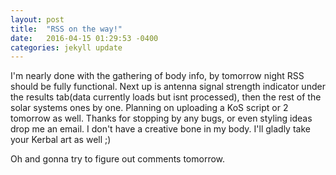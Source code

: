```yaml
---
layout: post
title:  "RSS on the way!"
date:   2016-04-15 01:29:53 -0400
categories: jekyll update
---
```

I'm nearly done with the gathering of body info, by tomorrow night RSS should
be fully functional. Next up is antenna signal strength indicator under the
results tab(data currently loads but isnt processed), then the rest of the solar
systems ones by one. Planning on uploading a KoS script or 2 tomorrow as well.
Thanks for stopping by any bugs, or even styling ideas drop me an email. I
don't have a creative bone in my body. I'll gladly take your Kerbal art as
well ;)

Oh and gonna try to figure out comments tomorrow.
